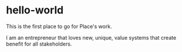 # hello-world
This is the first place to go for Place's work. 

I am an entrepreneur that loves new, unique, value systems that create benefit for all stakeholders. 


